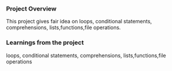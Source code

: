 ### Project Overview

 This project gives fair idea on loops, conditional statements, comprehensions, lists,functions,file operations.


### Learnings from the project

  loops, conditional statements, comprehensions, lists,functions,file operations


